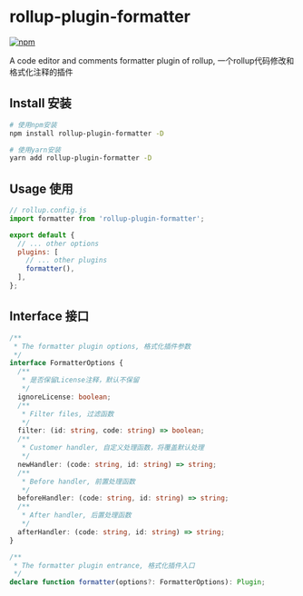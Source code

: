 # rollup-plugin-formatter

[![npm](https://img.shields.io/npm/v/rollup-plugin-formatter.svg)](https://www.npmjs.com/package/rollup-plugin-formatter) 

A code editor and comments formatter plugin of rollup, 一个rollup代码修改和格式化注释的插件

## Install 安装
```bash
# 使用npm安装
npm install rollup-plugin-formatter -D

# 使用yarn安装
yarn add rollup-plugin-formatter -D
```

## Usage 使用
```js
// rollup.config.js
import formatter from 'rollup-plugin-formatter';

export default {
  // ... other options
  plugins: [
    // ... other plugins
    formatter(),
  ],
};
```

## Interface 接口
```ts
/**
 * The formatter plugin options, 格式化插件参数
 */
interface FormatterOptions {
  /**
   * 是否保留License注释，默认不保留
   */
  ignoreLicense: boolean;
  /**
   * Filter files, 过滤函数
   */
  filter: (id: string, code: string) => boolean;
  /**
   * Customer handler, 自定义处理函数，将覆盖默认处理
   */
  newHandler: (code: string, id: string) => string;
  /**
   * Before handler, 前置处理函数
   */
  beforeHandler: (code: string, id: string) => string;
  /**
   * After handler, 后置处理函数
   */
  afterHandler: (code: string, id: string) => string;
}

/**
 * The formatter plugin entrance, 格式化插件入口
 */
declare function formatter(options?: FormatterOptions): Plugin;
```